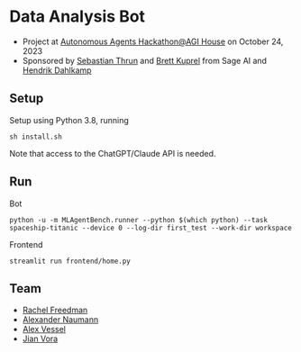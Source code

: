 # Data Analysis Bot 

- Project at [Autonomous Agents Hackathon@AGI House](https://partiful.com/e/YI5dqycxq2o87Dx2Bn2o) on October 24, 2023
- Sponsored by [Sebastian Thrun](http://robots.stanford.edu/personal.html) and [Brett Kuprel](https://www.linkedin.com/in/kuprel) from Sage AI and [Hendrik Dahlkamp](https://www.linkedin.com/in/hendrik-dahlkamp-12981) 


## Setup

Setup using Python 3.8, running
```
sh install.sh
```

Note that access to the ChatGPT/Claude API is needed.

## Run

Bot

```
python -u -m MLAgentBench.runner --python $(which python) --task spaceship-titanic --device 0 --log-dir first_test --work-dir workspace
```

Frontend
```
streamlit run frontend/home.py
```

## Team

- [Rachel Freedman](https://rachelfreedman.github.io/)
- [Alexander Naumann](https://a-nau.github.io)
- [Alex Vessel](https://www.linkedin.com/in/alex-vesel-a315b11b6)
- [Jian Vora](https://jianvora.github.io/)

